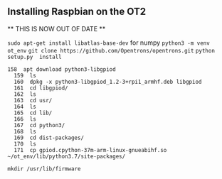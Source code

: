 ## Installing Raspbian on the OT2

** THIS IS NOW OUT OF DATE **

`sudo apt-get install libatlas-base-dev` for numpy
`python3 -m venv ot_env`
`git clone https://github.com/Opentrons/opentrons.git`
`python setup.py  install`

```
158  apt download python3-libgpiod
  159  ls
  160  dpkg -x python3-libgpiod_1.2-3+rpi1_armhf.deb libgpiod
  161  cd libgpiod/
  162  ls
  163  cd usr/
  164  ls
  165  cd lib/
  166  ls
  167  cd python3/
  168  ls
  169  cd dist-packages/
  170  ls
  171  cp gpiod.cpython-37m-arm-linux-gnueabihf.so ~/ot_env/lib/python3.7/site-packages/

```

```mkdir /usr/lib/firmware```
